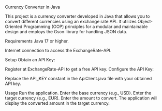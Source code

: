 Currency Converter in Java

This project is a currency converter developed in Java that allows you to convert different currencies using an exchange rate API. It utilizes Object-Oriented Programming (OOP) principles for a modular and maintainable design and employs the Gson library for handling JSON data.

Requirements
Java 17 or higher.

Internet connection to access the ExchangeRate-API.

Setup
Obtain an API Key:

Register at ExchangeRate-API to get a free API key.
Configure the API Key:

Replace the API_KEY constant in the ApiClient.java file with your obtained API key.

Usage
Run the application.
Enter the base currency (e.g., USD).
Enter the target currency (e.g., EUR).
Enter the amount to convert.
The application will display the converted amount in the target currency.
